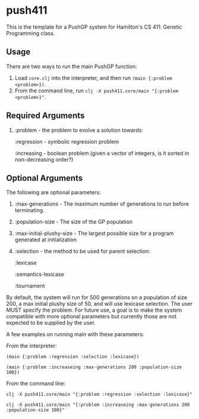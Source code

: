 # push411

This is the template for a PushGP system for Hamilton's CS 411: Genetic Programming class.

## Usage

There are two ways to run the main PushGP function:

1. Load `core.clj` into the interpreter, and then run `(main {:problem <problem>})`.
2. From the command line, run `clj -X push411.core/main "{:problem <problem>}"`.

## Required Arguments

1. :problem - the problem to evolve a solution towards:
   
    :regression - symbolic regression problem
   
    :increasing - boolean problem (given a vector of integers, is it sorted in non-decreasing order?)

## Optional Arguments

The following are optional parameters:

1. :max-generations - The maximum number of generations to run before terminating.
2. :population-size - The size of the GP population
3. :max-initial-plushy-size - The largest possible size for a program generated at initialization
4. :selection - the method to be used for parent selection:
   
    :lexicase
   
    :semantics-lexicase
   
    :tournament

By default, the system will run for 500 generations on a population of size 200, a max initial plushy size of 50, and will use lexicase selection. The user MUST specify the problem. For future use, a goal is to make the system compatible with more optional parameters but currently those are not expected to be supplied by the user.

A few examples on running main with these parameters:

From the interpreter:

`(main {:problem :regression :selection :lexicase})`

`(main {:problem :increaseing :max-generations 200 :population-size 100})`

From the command line:

`clj -X push411.core/main "{:problem :regression :selection :lexicase}"`

`clj -X push411.core/main "{:problem :increaseing :max-generations 200 :population-size 100}"`
